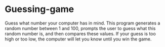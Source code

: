 # Guessing-game
Guess what number your computer has in mind.  This program generates a random number between 1 and 100, prompts the user to guess what this random number is, and then compares these values.  If your guess is too high or too low, the computer will let you know until you win the game.
